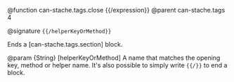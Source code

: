 @function can-stache.tags.close {{/expression}}
@parent can-stache.tags 4

@signature `{{/helperKeyOrMethod}}`

Ends a [can-stache.tags.section] block.

@param {String} [helperKeyOrMethod] A name that matches the opening key, method or helper name. It's also possible to simply write `{{/}}` to end a block.
